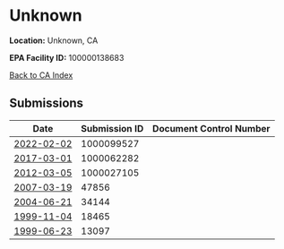 # Unknown

**Location:** Unknown, CA

**EPA Facility ID:** 100000138683

[Back to CA Index](../../index.md)

## Submissions

| Date | Submission ID | Document Control Number |
|------|--------------|-------------------------|
| [2022-02-02](submissions/1000099527.md) | 1000099527 |  |
| [2017-03-01](submissions/1000062282.md) | 1000062282 |  |
| [2012-03-05](submissions/1000027105.md) | 1000027105 |  |
| [2007-03-19](submissions/47856.md) | 47856 |  |
| [2004-06-21](submissions/34144.md) | 34144 |  |
| [1999-11-04](submissions/18465.md) | 18465 |  |
| [1999-06-23](submissions/13097.md) | 13097 |  |

